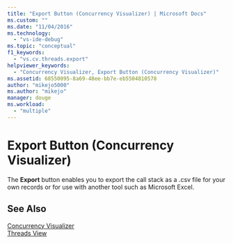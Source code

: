 ```yaml
---
title: "Export Button (Concurrency Visualizer) | Microsoft Docs"
ms.custom: ""
ms.date: "11/04/2016"
ms.technology: 
  - "vs-ide-debug"
ms.topic: "conceptual"
f1_keywords: 
  - "vs.cv.threads.export"
helpviewer_keywords: 
  - "Concurrency Visualizer, Export Button (Concurrency Visualizer)"
ms.assetid: 68550095-8a69-48ee-bb7e-eb5504810578
author: "mikejo5000"
ms.author: "mikejo"
manager: douge
ms.workload: 
  - "multiple"
---
```

# Export Button (Concurrency Visualizer)
The **Export** button enables you to export the call stack as a .csv file for your own records or for use with another tool such as Microsoft Excel.  
  
## See Also  
 [Concurrency Visualizer](../profiling/concurrency-visualizer.md)   
 [Threads View](../profiling/threads-view-parallel-performance.md)